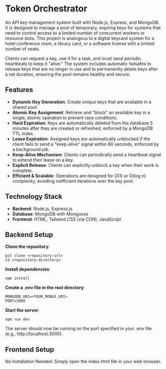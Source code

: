 # Token Orchestrator
An API key management system built with Node.js, Express, and MongoDB. It is designed to manage a pool of temporary, expiring keys for systems that need to control access to a limited number of concurrent workers or resource slots. This project is analogous to a digital keycard system for a hotel conference room, a library card, or a software license with a limited number of seats.

Clients can request a key, use it for a task, and must send periodic heartbeats to keep it "alive." The system includes automatic failsafes to release keys that are no longer in use and to permanently delete keys after a set duration, ensuring the pool remains healthy and secure.

## Features
- **Dynamic Key Generation**: Create unique keys that are available in a shared pool.
- **Atomic Key Assignment**: Retrieve and "block" an available key in a single, atomic operation to prevent race conditions.
- **Hard Expiration**: Keys are automatically deleted from the database 5 minutes after they are created or refreshed, enforced by a MongoDB TTL index.
- **Lease Expiration**: Assigned keys are automatically unblocked if the client fails to send a "keep-alive" signal within 60 seconds, enforced by a background job.
- **Keep-Alive Mechanism**: Clients can periodically send a heartbeat signal to extend their lease on a key.
- **Explicit Release**: Clients can explicitly unblock a key when their work is complete.
- **Efficient & Scalable**: Operations are designed for O(1) or O(log n) complexity, avoiding inefficient iterations over the key pool.

## Technology Stack
- **Backend**: Node.js, Express.js
- **Database**: MongoDB with Mongoose
- **Frontend**: HTML, Tailwind CSS (via CDN), JavaScript

## Backend Setup

**Clone the repository**:
```
git clone <repository-url>
cd <repository-directory>
```
**Install dependencies**:
```
npm install
```
**Create a .env file in the root directory**:
```
MONGODB_URI=<YOUR_MONGO_URI>
PORT=3000
```
**Start the server**:
```
npm run dev
```
The server should now be running on the port specified in your .env file (e.g., http://localhost:3000).

## Frontend Setup
No Installation Needed: Simply open the index.html file in your web browser.


